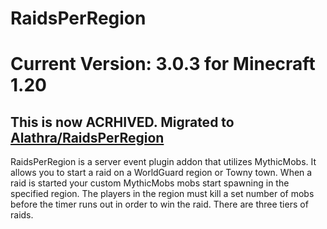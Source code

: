 # RaidsPerRegion
# Current Version: 3.0.3 for Minecraft 1.20
## This is now ACRHIVED. Migrated to [Alathra/RaidsPerRegion](https://github.com/Alathra/RaidsPerRegion)
RaidsPerRegion is a server event plugin addon that utilizes MythicMobs. It allows you to start a raid on a WorldGuard region or Towny town. When a raid is started your custom MythicMobs mobs start spawning in the specified region. The players in the region must kill a set number of mobs before the timer runs out in order to win the raid. There are three tiers of raids.
